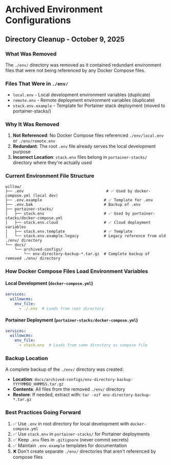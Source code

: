 # Archived Environment Configurations

## Directory Cleanup - October 9, 2025

### What Was Removed
The `./env/` directory was removed as it contained redundant environment files that were not being referenced by any Docker Compose files.

### Files That Were in `./env/`
- `local.env` - Local development environment variables (duplicate)
- `remote.env` - Remote deployment environment variables (duplicate)
- `stack.env.example` - Template for Portainer stack deployment (moved to portainer-stacks/)

### Why It Was Removed
1. **Not Referenced**: No Docker Compose files referenced `./env/local.env` or `./env/remote.env`
2. **Redundant**: The root `.env` file already serves the local development purpose
3. **Incorrect Location**: `stack.env` files belong in `portainer-stacks/` directory where they're actually used

### Current Environment File Structure
```
willow/
├── .env                                    # ✅ Used by docker-compose.yml (local dev)
├── .env.example                           # ✅ Template for .env
├── .env.bak                               # Backup of .env
├── portainer-stacks/
│   ├── stack.env                          # ✅ Used by portainer-stacks/docker-compose.yml
│   ├── stack.env.cloud                    # ✅ Cloud deployment variables
│   ├── stack.env.template                 # ✅ Template
│   └── stack.env.example.legacy           # Legacy reference from old ./env/ directory
└── docs/
    └── archived-configs/
        └── env-directory-backup-*.tar.gz  # Complete backup of removed ./env/ directory
```

### How Docker Compose Files Load Environment Variables

#### Local Development (`docker-compose.yml`)
```yaml
services:
  willowcms:
    env_file:
      - ./.env  # Loads from root directory
```

#### Portainer Deployment (`portainer-stacks/docker-compose.yml`)
```yaml
services:
  willowcms:
    env_file:
      - stack.env  # Loads from same directory as compose file
```

### Backup Location
A complete backup of the `./env/` directory was created:
- **Location**: `docs/archived-configs/env-directory-backup-YYYYMMDD_HHMMSS.tar.gz`
- **Contents**: All files from the removed `./env/` directory
- **Restore**: If needed, extract with: `tar -xzf env-directory-backup-*.tar.gz`

### Best Practices Going Forward
1. ✅ Use `.env` in root directory for local development with `docker-compose.yml`
2. ✅ Use `stack.env` in `portainer-stacks/` for Portainer deployments
3. ✅ Keep `.env` files in `.gitignore` (never commit secrets)
4. ✅ Maintain `.env.example` templates for documentation
5. ❌ Don't create separate `./env/` directories that aren't referenced by compose files
